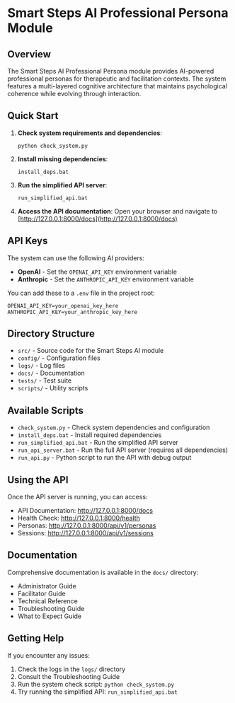 # Smart Steps AI Professional Persona Module

## Overview

The Smart Steps AI Professional Persona module provides AI-powered professional personas for therapeutic and facilitation contexts. The system features a multi-layered cognitive architecture that maintains psychological coherence while evolving through interaction.

## Quick Start

1. **Check system requirements and dependencies**:
   ```
   python check_system.py
   ```

2. **Install missing dependencies**:
   ```
   install_deps.bat
   ```

3. **Run the simplified API server**:
   ```
   run_simplified_api.bat
   ```

4. **Access the API documentation**:
   Open your browser and navigate to [http://127.0.0.1:8000/docs](http://127.0.0.1:8000/docs)

## API Keys

The system can use the following AI providers:

- **OpenAI** - Set the `OPENAI_API_KEY` environment variable
- **Anthropic** - Set the `ANTHROPIC_API_KEY` environment variable

You can add these to a `.env` file in the project root:

```
OPENAI_API_KEY=your_openai_key_here
ANTHROPIC_API_KEY=your_anthropic_key_here
```

## Directory Structure

- `src/` - Source code for the Smart Steps AI module
- `config/` - Configuration files
- `logs/` - Log files
- `docs/` - Documentation
- `tests/` - Test suite
- `scripts/` - Utility scripts

## Available Scripts

- `check_system.py` - Check system dependencies and configuration
- `install_deps.bat` - Install required dependencies
- `run_simplified_api.bat` - Run the simplified API server
- `run_api_server.bat` - Run the full API server (requires all dependencies)
- `run_api.py` - Python script to run the API with debug output

## Using the API

Once the API server is running, you can access:

- API Documentation: http://127.0.0.1:8000/docs
- Health Check: http://127.0.0.1:8000/health
- Personas: http://127.0.0.1:8000/api/v1/personas
- Sessions: http://127.0.0.1:8000/api/v1/sessions

## Documentation

Comprehensive documentation is available in the `docs/` directory:

- Administrator Guide
- Facilitator Guide
- Technical Reference
- Troubleshooting Guide
- What to Expect Guide

## Getting Help

If you encounter any issues:

1. Check the logs in the `logs/` directory
2. Consult the Troubleshooting Guide
3. Run the system check script: `python check_system.py`
4. Try running the simplified API: `run_simplified_api.bat`
